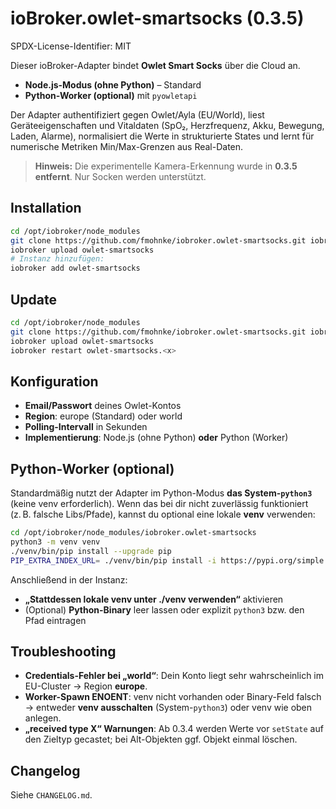# ioBroker.owlet-smartsocks (0.3.5)
SPDX-License-Identifier: MIT

Dieser ioBroker-Adapter bindet **Owlet Smart Socks** über die Cloud an.
- **Node.js-Modus (ohne Python)** – Standard
- **Python-Worker (optional)** mit `pyowletapi`

Der Adapter authentifiziert gegen Owlet/Ayla (EU/World), liest Geräteeigenschaften und Vitaldaten (SpO₂, Herzfrequenz, Akku, Bewegung, Laden, Alarme), normalisiert die Werte in strukturierte States und lernt für numerische Metriken Min/Max-Grenzen aus Real-Daten.

> **Hinweis:** Die experimentelle Kamera-Erkennung wurde in **0.3.5 entfernt**. Nur Socken werden unterstützt.

## Installation
```bash
cd /opt/iobroker/node_modules
git clone https://github.com/fmohnke/iobroker.owlet-smartsocks.git iobroker.owlet-smartsocks
iobroker upload owlet-smartsocks
# Instanz hinzufügen:
iobroker add owlet-smartsocks
```

## Update
```bash
cd /opt/iobroker/node_modules
git clone https://github.com/fmohnke/iobroker.owlet-smartsocks.git iobroker.owlet-smartsocks
iobroker upload owlet-smartsocks
iobroker restart owlet-smartsocks.<x>
```

## Konfiguration
- **Email/Passwort** deines Owlet-Kontos
- **Region**: europe (Standard) oder world
- **Polling-Intervall** in Sekunden
- **Implementierung**: Node.js (ohne Python) **oder** Python (Worker)

## Python-Worker (optional)
Standardmäßig nutzt der Adapter im Python-Modus **das System-`python3`** (keine venv erforderlich).
Wenn das bei dir nicht zuverlässig funktioniert (z. B. falsche Libs/Pfade), kannst du optional eine lokale **venv** verwenden:

```bash
cd /opt/iobroker/node_modules/iobroker.owlet-smartsocks
python3 -m venv venv
./venv/bin/pip install --upgrade pip
PIP_EXTRA_INDEX_URL= ./venv/bin/pip install -i https://pypi.org/simple --no-cache-dir pyowletapi aiohttp
```

Anschließend in der Instanz:
- **„Stattdessen lokale venv unter ./venv verwenden“** aktivieren
- (Optional) **Python-Binary** leer lassen oder explizit `python3` bzw. den Pfad eintragen

## Troubleshooting
- **Credentials-Fehler bei „world“**: Dein Konto liegt sehr wahrscheinlich im EU-Cluster → Region **europe**.
- **Worker-Spawn ENOENT**: venv nicht vorhanden oder Binary-Feld falsch → entweder **venv ausschalten** (System-`python3`) oder venv wie oben anlegen.
- **„received type X“ Warnungen**: Ab 0.3.4 werden Werte vor `setState` auf den Zieltyp gecastet; bei Alt-Objekten ggf. Objekt einmal löschen.

## Changelog
Siehe `CHANGELOG.md`.
